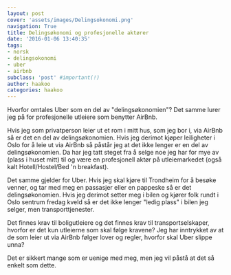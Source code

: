 ```yaml
---
layout: post
cover: 'assets/images/Delingsokonomi.png'
navigation: True
title: Delingsøkonomi og profesjonelle aktører
date: '2016-01-06 13:40:35'
tags:
- norsk
- delingsokonomi
- uber
- airbnb
subclass: 'post' #important(!)
author: haakoo
categories: haakoo
---
```


Hvorfor omtales Uber som en del av "delingsøkonomien"? Det samme lurer jeg på for profesjonelle utleiere som benytter AirBnb.

Hvis jeg som privatperson leier ut et rom i mitt hus, som jeg bor i, via AirBnb så er det en del av delingsøkonomien. Hvis jeg derimot kjøper leiligheter i Oslo for å leie ut via AirBnb så påstår jeg at det ikke lenger er en del av delingsøkonomien. Da har jeg tatt steget fra å selge noe jeg har for mye av (plass i huset mitt) til og være en profesjonell aktør på utleiemarkedet (også kalt Hotell/Hostel/Bed 'n breakfast).

Det samme gjelder for Uber. Hvis jeg skal kjøre til Trondheim for å besøke venner, og tar med meg en passasjer eller en pappeske så er det delingsøkonomien. Hvis jeg derimot setter meg i bilen og kjører folk rundt i Oslo sentrum fredag kveld så er det ikke lenger "ledig plass" i bilen jeg selger, men transporttjenester.

Det finnes krav til boligutleiere og det finnes krav til transportselskaper, hvorfor er det kun utleierne som skal følge kravene? Jeg har inntrykket av at de som leier ut via AirBnb følger lover og regler, hvorfor skal Uber slippe unna?

Det er sikkert mange som er uenige med meg, men jeg vil påstå at det så enkelt som dette.
